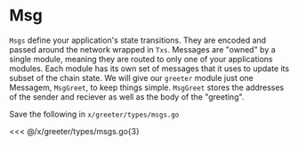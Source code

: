 # Msg

`Msgs` define your application's state transitions. They are encoded and passed around the network wrapped in `Txs`. Messages are "owned" by a single module, meaning they are routed to only one of your applications modules. Each module has its own set of messages that it uses to update its subset of the chain state. We will give our `greeter` module just one Messagem, `MsgGreet`, to keep things simple. `MsgGreet` stores the addresses of the sender and reciever as well as the body of the "greeting".

Save the following in `x/greeter/types/msgs.go`

<<< @/x/greeter/types/msgs.go{3}
